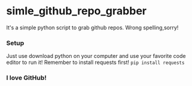# simle_github_repo_grabber
It's a simple python script to grab github repos.
Wrong spelling,sorry!

### Setup
Just use download python on your computer and use your favorite code editor to run it!
Remember to install requests first!
`pip install requests`

### I love GitHub!
